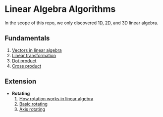 # Linear Algebra Algorithms
In the scope of this repo, we only discovered 1D, 2D, and 3D linear algebra.
## Fundamentals
1. [Vectors in linear algebra]() <br/>
2. [Linear transformation]() <br/>
3. [Dot product]() <br/>
4. [Cross product]() <br/>

## Extension
- **Rotating**
  1. [How rotation works in linear algebra]()
  3. [Basic rotating]()
  4. [Axis rotating]()

